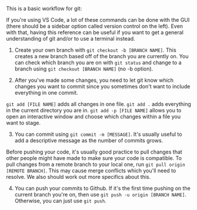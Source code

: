 This is a basic workflow for git:

If you're using VS Code, a lot of these commands can be done with the GUI (there should be a sidebar option called version control on the left). Even with that, having this reference can be useful if you want to get a general understanding of git and/or to use a terminal instead.

1. Create your own branch with `git checkout -b [BRANCH NAME]`. This creates a new branch based off of the branch you are currently on. You can check which branch you are on with `git status` and change to a branch using `git checkout [BRANCH NAME]` (no -b option).

2. After you've made some changes, you need to let git know which changes you want to commit since you sometimes don't want to include everything in one commit.

`git add [FILE NAME]` adds all changes in one file.
`git add .` adds everything in the current directory you are in.
`git add -p [FILE NAME]` allows you to open an interactive window and choose which changes within a file you want to stage.

3. You can commit using `git commit -m [MESSAGE]`. It's usually useful to add a descriptive message as the number of commits grows.

Before pushing your code, it's usually good practice to pull changes that other people might have made to make sure your code is compatible. To pull changes from a remote branch to your local one, run `git pull origin [REMOTE BRANCH]`. This may cause merge conflicts which you'll need to resolve. We also should work out more specifics about this.

4. You can push your commits to Github. If it's the first time pushing on the current branch you're on, then use `git push -u origin [BRANCH NAME]`. Otherwise, you can just use `git push`.

